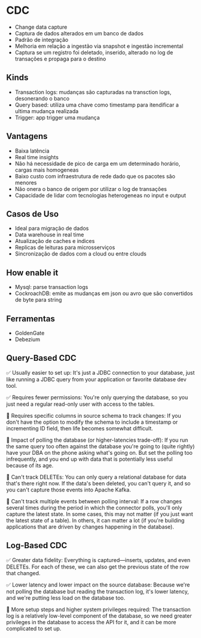 # CDC

- Change data capture
- Captura de dados alterados em um banco de dados
- Padrão de integração
- Melhoria em relação a ingestão via snapshot e ingestão incremental
- Captura se um registro foi deletado, inserido, alterado no log de transações e propaga para o destino

## Kinds

- Transaction logs: mudanças são capturadas na transction logs, desonerando o banco
- Query based: utiliza uma chave como timestamp para itendificar a ultima mudança realizada
- Trigger: app trigger uma mudança

## Vantagens

- Baixa latência
- Real time insights
- Não há necessidade de pico de carga em um determinado horário, cargas mais homogeneas
- Baixo custo com infraestrutura de rede dado que os pacotes são menores
- Não onera o banco de origem por utilizar o log de transações
- Capacidade de lidar com tecnologias heterogeneas no input e output

## Casos de Uso

- Ideal para migração de dados
- Data warehouse in real time
- Atualização de caches e indices
- Replicas de leituras para microsserviços
- Sincronização de dados com a cloud ou entre clouds

## How enable it

- Mysql: parse transaction logs
- CockroachDB: emite as mudanças em json ou avro que são convertidos de byte para string

## Ferramentas

- GoldenGate
- Debezium

## Query-Based CDC

✅ Usually easier to set up: It's just a JDBC connection to your database, just like running a JDBC query from your application or favorite database dev tool.

✅ Requires fewer permissions: You're only querying the database, so you just need a regular read-only user with access to the tables.

🛑 Requires specific columns in source schema to track changes: If you don't have the option to modify the schema to include a timestamp or incrementing ID field, then life becomes somewhat difficult.

🛑 Impact of polling the database (or higher-latencies trade-off): If you run the same query too often against the database you're going to (quite rightly) have your DBA on the phone asking what's going on. But set the polling too infrequently, and you end up with data that is potentially less useful because of its age.

🛑 Can't track DELETEs: You can only query a relational database for data that's there right now. If the data's been deleted, you can't query it, and so you can't capture those events into Apache Kafka.

🛑 Can't track multiple events between polling interval: If a row changes several times during the period in which the connector polls, you'll only capture the latest state. In some cases, this may not matter (if you just want the latest state of a table). In others, it can matter a lot (if you're building applications that are driven by changes happening in the database).

## Log-Based CDC

✅ Greater data fidelity: Everything is captured—inserts, updates, and even DELETEs. For each of these, we can also get the previous state of the row that changed.

✅ Lower latency and lower impact on the source database: Because we're not polling the database but reading the transaction log, it's lower latency, and we're putting less load on the database too.

🛑 More setup steps and higher system privileges required: The transaction log is a relatively low-level component of the database, so we need greater privileges in the database to access the API for it, and it can be more complicated to set up.
